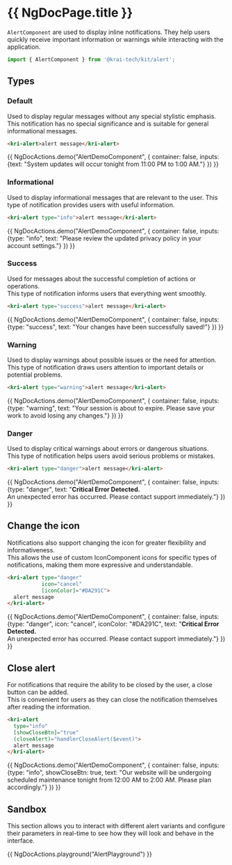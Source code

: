 # {{ NgDocPage.title }}

`AlertComponent` are used to display inline notifications. They help users quickly receive important information or warnings while interacting with the application.

```ts
import { AlertComponent } from '@krai-tech/kit/alert';
```

## Types

### Default

Used to display regular messages without any special stylistic emphasis.
<br>
This notification has no special significance and is suitable for general informational messages.

```html
<kri-alert>alert message</kri-alert>
```

{{ NgDocActions.demo("AlertDemoComponent", { container: false, inputs: {text: "System updates will occur tonight from 11:00 PM to 1:00 AM."} }) }}


### Informational

Used to display informational messages that are relevant to the user. This type of notification provides users with useful information.

```html
<kri-alert type="info">alert message</kri-alert>
```

{{ NgDocActions.demo("AlertDemoComponent", { container: false, inputs: {type: "info", text: "Please review the updated privacy policy in your account settings."} }) }}


### Success

Used for messages about the successful completion of actions or operations. <br>
This type of notification informs users that everything went smoothly.

```html
<kri-alert type="success">alert message</kri-alert>
```

{{ NgDocActions.demo("AlertDemoComponent", { container: false, inputs: {type: "success", text: "Your changes have been successfully saved!"} }) }}

### Warning

Used to display warnings about possible issues or the need for attention. <br>
This type of notification draws users attention to important details or potential problems.

```html
<kri-alert type="warning">alert message</kri-alert>
```

{{ NgDocActions.demo("AlertDemoComponent", { container: false, inputs: {type: "warning", text: "Your session is about to expire. Please save your work to avoid losing any changes."} }) }}

### Danger

Used to display critical warnings about errors or dangerous situations. <br>
This type of notification helps users avoid serious problems or mistakes.

```html
<kri-alert type="danger">alert message</kri-alert>
```

{{ NgDocActions.demo("AlertDemoComponent", { container: false, inputs: {type: "danger", text: "<strong>Critical Error Detected.</strong> <br> An unexpected error has occurred. Please contact support immediately."} }) }}

## Change the icon

Notifications also support changing the icon for greater flexibility and informativeness. <br>
This allows the use of custom IconComponent icons for specific types of notifications, making them more expressive and understandable.

```html
<kri-alert type="danger" 
           icon="cancel" 
           [iconColor]="#DA291C">
  alert message
</kri-alert>
```

{{ NgDocActions.demo("AlertDemoComponent", { container: false, inputs: {type: "danger", icon: "cancel", iconColor: "#DA291C", text: "<strong>Critical Error Detected.</strong> <br> An unexpected error has occurred. Please contact support immediately."} }) }}

## Close alert

For notifications that require the ability to be closed by the user, a close button can be added. <br>
This is convenient for users as they can close the notification themselves after reading the information.

```html
<kri-alert 
  type="info" 
  [showCloseBtn]="true" 
  (closeAlert)="handlerCloseAlert($event)">
  alert message
</kri-alert>
```

{{ NgDocActions.demo("AlertDemoComponent", { container: false, inputs: {type: "info", showCloseBtn: true, text: "Our website will be undergoing scheduled maintenance tonight from 12:00 AM to 2:00 AM. Please plan accordingly."} }) }}

## Sandbox

This section allows you to interact with different alert variants and configure their parameters in real-time to see how they will look and behave in the interface.

{{ NgDocActions.playground("AlertPlayground") }}
